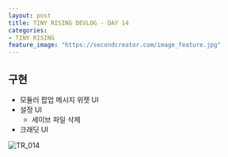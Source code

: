 ```yaml
---
layout: post
title: TINY RISING DEVLOG - DAY 14
categories:
- TINY RISING
feature_image: "https://secondcreator.com/image_feature.jpg"
---
```


## 구현
- 모듈러 팝업 메시지 위젯 UI
- 설정 UI
  - 세이브 파일 삭제
- 크래딧 UI

![TR_014](https://secondcreator.com/blog/imgs/TR_014.png)
